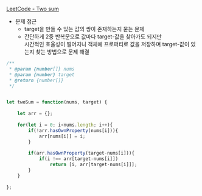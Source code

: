 [LeetCode - Two sum](https://leetcode.com/problems/two-sum/submissions/)

- 문제 접근
    - target을 만들 수 있는 값의 쌍이 존재하는지 묻는 문제
    - 간단하게 2중 반복문으로 값마다 target-값을 찾아가도 되지만<div>
    시간적인 효율성이 떨어지니 객체에 프로퍼티로 값을 저장하며 target-값이 있는지 찾는 방법으로 문제 해결

```javascript
/**
 * @param {number[]} nums
 * @param {number} target
 * @return {number[]}
 */


let twoSum = function(nums, target) {
    
    let arr = {};
    
    for(let i = 0; i<nums.length; i++){
        if(!arr.hasOwnProperty(nums[i])){
            arr[nums[i]] = i;
        }
        
        if(arr.hasOwnProperty(target-nums[i])){
            if(i !== arr[target-nums[i]])
                return [i, arr[target-nums[i]]];
        }
    }
    
};
```